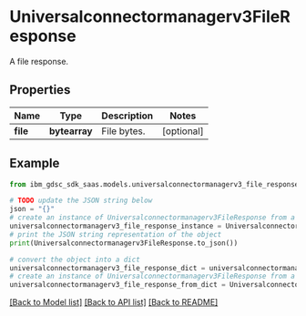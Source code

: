 # Universalconnectormanagerv3FileResponse

A file response.

## Properties

Name | Type | Description | Notes
------------ | ------------- | ------------- | -------------
**file** | **bytearray** | File bytes. | [optional] 

## Example

```python
from ibm_gdsc_sdk_saas.models.universalconnectormanagerv3_file_response import Universalconnectormanagerv3FileResponse

# TODO update the JSON string below
json = "{}"
# create an instance of Universalconnectormanagerv3FileResponse from a JSON string
universalconnectormanagerv3_file_response_instance = Universalconnectormanagerv3FileResponse.from_json(json)
# print the JSON string representation of the object
print(Universalconnectormanagerv3FileResponse.to_json())

# convert the object into a dict
universalconnectormanagerv3_file_response_dict = universalconnectormanagerv3_file_response_instance.to_dict()
# create an instance of Universalconnectormanagerv3FileResponse from a dict
universalconnectormanagerv3_file_response_from_dict = Universalconnectormanagerv3FileResponse.from_dict(universalconnectormanagerv3_file_response_dict)
```
[[Back to Model list]](../README.md#documentation-for-models) [[Back to API list]](../README.md#documentation-for-api-endpoints) [[Back to README]](../README.md)


